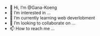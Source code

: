 - 👋 Hi, I’m @Gana-Koeng
- 👀 I’m interested in ...
- 🌱 I’m currently learning web deverlobment
- 💞️ I’m looking to collaborate on ...
- 📫 How to reach me ...

<!---
Gana-Koeng/Gana-Koeng is a ✨ special ✨ repository because its `README.md` (this file) appears on your GitHub profile.
You can click the Preview link to take a look at your changes.
--->
